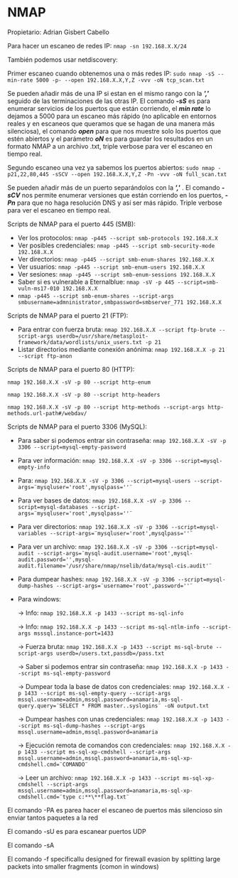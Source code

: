 # NMAP

Propietario: Adrian Gisbert Cabello

Para hacer un escaneo de redes IP: `nmap -sn 192.168.X.X/24`

También podemos usar netdiscovery:

Primer escaneo cuando obtenemos una o más redes IP: `sudo nmap -sS --min-rate 5000 -p- --open 192.168.X.X,Y,Z -vvv -oN tcp_scan.txt`

Se pueden añadir más de una IP si estan en el mismo rango con la ***','*** seguido de las terminaciones de las otras IP. El comando ***-sS*** es para enumerar servicios de los puertos que están corriendo, el ***min rate*** lo dejamos a 5000 para un escaneo más rápido (no aplicable en entornos reales y en escaneos que queramos que se hagan de una manera más silenciosa), el comando ***open*** para que nos muestre solo los puertos que estén abiertos y el parámetro ***oN*** es para guardar los resultados en un formato NMAP a un archivo .txt, triple verbose para ver el escaneo en tiempo real.

Segundo escaneo una vez ya sabemos los puertos abiertos: `sudo nmap -p21,22,80,445 -sSCV --open 192.168.X.X,Y,Z -Pn -vvv -oN full_scan.txt`

Se pueden añadir más de un puerto separándolos con la ***','*** . El comando ***-sCV*** nos permite enumerar versiones que están corriendo en los puertos, ***-Pn*** para que no haga resolución DNS y así ser más rápido. Triple verbose para ver el escaneo en tiempo real.

Scripts de NMAP para el puerto 445 (SMB):

- Ver los protocolos:	`nmap -p445 --script smb-protocols 192.168.X.X`
- Ver posibles credenciales: `nmap -p445 --script smb-security-mode 192.168.X.X`
- Ver directorios: `nmap -p445 --script smb-enum-shares 192.168.X.X`
- Ver usuarios: `nmap -p445 --script smb-enum-users 192.168.X.X`
- Ver sesiones: `nmap -p445 --script smb-enum-sessions 192.168.X.X`
- Saber si es vulnerable a Eternalblue: `nmap -sV -p 445 --script=smb-vuln-ms17-010 192.168.X.X`
- `nmap -p445 --script smb-enum-shares --script-args smbusername=admninistrator,smbpassword=smbserver_771 192.168.X.X`

Scripts de NMAP para el puerto 21 (FTP):

- Para entrar con fuerza bruta: `nmap 192.168.X.X --script ftp-brute --script-args userdb=/usr/share/metasploit-framework/data/wordlists/unix_users.txt -p 21`
- Listar directorios mediante conexión anónima: `nmap 192.168.X.X -p 21 --script ftp-anon`

Scripts de NMAP para el puerto 80 (HTTP):

`nmap 192.168.X.X -sV -p 80 --script http-enum`

`nmap 192.168.X.X -sV -p 80 --script http-headers`

`nmap 192.168.X.X -sV -p 80 --script http-methods --script-args http-methods.url-path#/webdav/`

Scripts de NMAP para el puerto 3306 (MySQL):

- Para saber si podemos entrar sin contraseña: `nmap 192.168.X.X -sV -p 3306 --script=mysql-empty-password`
- Para ver información: `nmap 192.168.X.X -sV -p 3306 --script=mysql-empty-info`
- Para: `nmap 192.168.X.X -sV -p 3306 --script=mysql-users --script-args=¨mysqluser='root',mysqlpass=''¨`
- Para ver bases de datos: `nmap 192.168.X.X -sV -p 3306 --script=mysql-databases --script-args=¨mysqluser='root',mysqlpass=''¨`
- Para ver directorios: `nmap 192.168.X.X -sV -p 3306 --script=mysql-variables --script-args=¨mysqluser='root',mysqlpass=''¨`
- Para ver un archivo: `nmap 192.168.X.X -sV -p 3306 --script=mysql-audit --script-args=¨mysql-audit.username='root',mysql-audit.password='',mysql-audit.filename='/usr/share/nmap/nselib/data/mysql-cis.audit'¨`
- Para dumpear hashes: `nmap 192.168.X.X -sV -p 3306 --script=mysql-dump-hashes --script-args=¨username='root',password=''¨`
- Para windows:
    
    → Info: `nmap 192.168.X.X -p 1433 --script ms-sql-info`
    
    → Info: `nmap 192.168.X.X -p 1433 --script ms-sql-ntlm-info --script-args msssql.instance-port=1433`
    
    → Fuerza bruta: `nmap 192.168.X.X -p 1433 --script ms-sql-brute --script-args userdb=/users.txt,passdb=/pass.txt`
    
    → Saber si podemos entrar sin contraseña: `nmap 192.168.X.X -p 1433 --script ms-sql-empty-password`
    
    → Dumpear toda la base de datos con credenciales: `nmap 192.168.X.X -p 1433 --script ms-sql-empty-query --script-args mssql.username=admin,mssql.password=anamaria,ms-sql-query.query=¨SELECT * FROM master..syslogins¨ -oN output.txt`
    
    → Dumpear hashes con unas credenciales: `nmap 192.168.X.X -p 1433 --script ms-sql-dump-hashes --script-args mssql.username=admin,mssql.password=anamaria`
    
    → Ejecución remota de comandos con credenciales: `nmap 192.168.X.X -p 1433 --script ms-sql-xp-cmdshell --script-args mssql.username=admin,mssql.password=anamaria,ms-sql-xp-cmdshell.cmd=¨COMANDO¨`
    
    → Leer un archivo: `nmap 192.168.X.X -p 1433 --script ms-sql-xp-cmdshell --script-args mssql.username=admin,mssql.password=anamaria,ms-sql-xp-cmdshell.cmd=¨type c:**\**flag.txt¨`
    

El comando -PA es parea hacer el escaneo de puertos más silencioso sin enviar tantos paquetes a la red

El comando -sU es para escanear puertos UDP

El comando -sA

El comando -f specificallu designed for firewall evasion by splitting large packets into smaller fragments (comon in windows)
